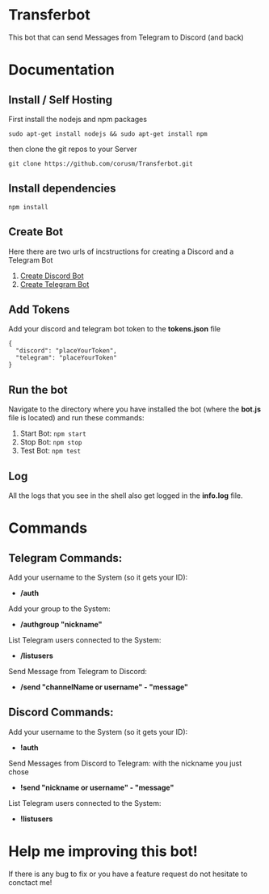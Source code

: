 # Transferbot

This bot that can send Messages from Telegram to Discord (and back)

# Documentation

## Install / Self Hosting

First install the nodejs and npm packages
```
sudo apt-get install nodejs && sudo apt-get install npm
```

then clone the git repos to your Server
```
git clone https://github.com/corusm/Transferbot.git
```

## Install dependencies
```
npm install
```

## Create Bot
Here there are two urls of incstructions for creating a Discord and a Telegram Bot
1. [Create Discord Bot](https://discordpy.readthedocs.io/en/rewrite/discord.html)
2. [Create Telegram Bot](https://www.sohamkamani.com/blog/2016/09/21/making-a-telegram-bot/)

## Add Tokens
Add your discord and telegram bot token to the **tokens.json** file
```
{
  "discord": "placeYourToken",
  "telegram": "placeYourToken"
}
```

## Run the bot
Navigate to the directory where you have installed the bot (where the **bot.js** file is located) and run these commands:

1. Start Bot: `npm start`
2. Stop Bot: `npm stop`
3. Test Bot: `npm test`

## Log
All the logs that you see in the shell also get logged in the **info.log** file.

# Commands

## Telegram Commands:
Add your username to the System (so it gets your ID):
* **/auth**

Add your group to the System:
* **/authgroup "nickname"**

List Telegram users connected to the System:
* **/listusers**

Send Message from Telegram to Discord:
* **/send "channelName or username" - "message"**

## Discord Commands:
Add your username to the System (so it gets your ID):
* **!auth**

Send Messages from Discord to Telegram:
with the nickname you just chose
* **!send "nickname or username" - "message"**

List Telegram users connected to the System:
* **!listusers**

# Help me improving this bot! 
If there is any bug to fix or you have a feature request do not hesitate to conctact me!
